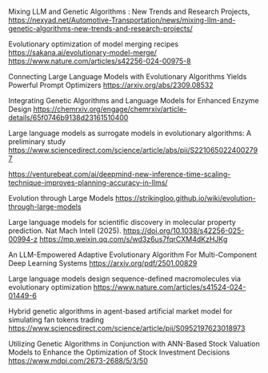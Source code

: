 Mixing LLM and Genetic Algorithms : New Trends and Research Projects, https://nexyad.net/Automotive-Transportation/news/mixing-llm-and-genetic-algorithms-new-trends-and-research-projects/

Evolutionary optimization of model merging recipes  https://sakana.ai/evolutionary-model-merge/    https://www.nature.com/articles/s42256-024-00975-8   

Connecting Large Language Models with Evolutionary Algorithms Yields Powerful Prompt Optimizers  https://arxiv.org/abs/2309.08532

Integrating Genetic Algorithms and Language Models for Enhanced Enzyme Design  https://chemrxiv.org/engage/chemrxiv/article-details/65f0746b9138d23161510400   

Large language models as surrogate models in evolutionary algorithms: A preliminary study   https://www.sciencedirect.com/science/article/abs/pii/S2210650224002797

https://venturebeat.com/ai/deepmind-new-inference-time-scaling-technique-improves-planning-accuracy-in-llms/

Evolution through Large Models
  https://strikingloo.github.io/wiki/evolution-through-large-models

Large language models for scientific discovery in molecular property prediction. Nat Mach Intell (2025). https://doi.org/10.1038/s42256-025-00994-z  https://mp.weixin.qq.com/s/wd3z6us7fqrCXM4dKzHJKg
  

An LLM-Empowered Adaptive Evolutionary Algorithm For Multi-Component
Deep Learning Systems  https://arxiv.org/pdf/2501.00829  

Large language models design sequence-defined macromolecules via evolutionary optimization   https://www.nature.com/articles/s41524-024-01449-6

Hybrid genetic algorithms in agent-based artificial market model for simulating fan tokens trading   https://www.sciencedirect.com/science/article/pii/S0952197623018973

Utilizing Genetic Algorithms in Conjunction with ANN-Based Stock Valuation Models to Enhance the Optimization of Stock Investment Decisions  https://www.mdpi.com/2673-2688/5/3/50
